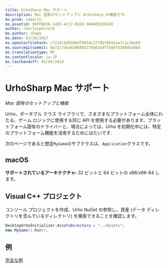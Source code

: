 ```yaml
---
title: UrhoSharp Mac サポート
description: Mac 固有のセットアップと UrhoSharp の機能です。
ms.prod: xamarin
ms.assetid: 95FFBD36-14E9-4C17-B1E8-9A04E81E824D
author: charlespetzold
ms.author: chape
ms.date: 03/29/2017
ms.openlocfilehash: c7210cbd5586df9018c2779bf0b92aa7c1c56e89
ms.sourcegitcommit: 0a72c7dea020b965378b6314f558bf5360dbd066
ms.translationtype: MT
ms.contentlocale: ja-JP
ms.lasthandoff: 05/09/2018
---
```

# <a name="urhosharp-mac-support"></a>UrhoSharp Mac サポート

_Mac 固有のセットアップと機能_

Urho、ポータブル クラス ライブラリで、さまざまなプラットフォーム全体にわたる、ゲーム ロジックに使用する同じ API を使用する必要があります、プラットフォーム固有のドライバーと、場合によっては、Urho を初期化中には、特定のプラットフォーム機能を活用するためにはたいです.

次のページであると想定`MyGame`のサブクラスは、`Application`クラスです。

## <a name="macos"></a>macOS

**サポートされているアーキテクチャ:** 32 ビットと 64 ビットの x86/x86-64 します。

## <a name="creating-a-project"></a>Visual C++ プロジェクト

コンソール プロジェクトを作成、Urho NuGet の参照し、資産 (データ ディレクトリを含んでいるディレクトリ) を検索できることを確認します。

```csharp
DesktopUrhoInitializer.AssetsDirectory = "../Assets";
new MyGame().Run();
```

## <a name="example"></a>例

[完全な例](https://github.com/xamarin/urho-samples/tree/master/FeatureSamples/Cocoa)


